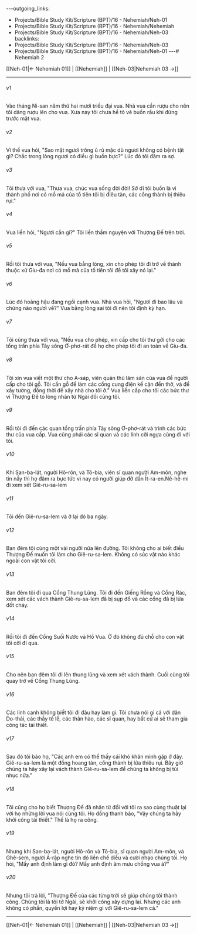 ---outgoing_links:
  - Projects/Bible Study Kit/Scripture (BPT)/16 - Nehemiah/Neh-01
  - Projects/Bible Study Kit/Scripture (BPT)/16 - Nehemiah/Nehemiah
  - Projects/Bible Study Kit/Scripture (BPT)/16 - Nehemiah/Neh-03
backlinks:
  - Projects/Bible Study Kit/Scripture (BPT)/16 - Nehemiah/Neh-03
  - Projects/Bible Study Kit/Scripture (BPT)/16 - Nehemiah/Neh-01
---# Nehemiah 2

[[Neh-01|← Nehemiah 01]] | [[Nehemiah]] | [[Neh-03|Nehemiah 03 →]]
***



###### v1 
Vào tháng Ni-san năm thứ hai mươi triều đại vua. Nhà vua cần rượu cho nên tôi dâng rượu lên cho vua. Xưa nay tôi chưa hề tỏ vẻ buồn rầu khi đứng trước mặt vua. 

###### v2 
Vì thế vua hỏi, "Sao mặt ngươi trông ủ rũ mặc dù ngươi không có bệnh tật gì? Chắc trong lòng ngươi có điều gì buồn bực?" Lúc đó tôi đâm ra sợ. 

###### v3 
Tôi thưa với vua, "Thưa vua, chúc vua sống đời đời! Sở dĩ tôi buồn là vì thành phố nơi có mồ mả của tổ tiên tôi bị điêu tàn, các cổng thành bị thiêu rụi." 

###### v4 
Vua liền hỏi, "Ngươi cần gì?" Tôi liền thầm nguyện với Thượng Đế trên trời. 

###### v5 
Rồi tôi thưa với vua, "Nếu vua bằng lòng, xin cho phép tôi đi trở về thành thuộc xứ Giu-đa nơi có mồ mả của tổ tiên tôi để tôi xây nó lại." 

###### v6 
Lúc đó hoàng hậu đang ngồi cạnh vua. Nhà vua hỏi, "Ngươi đi bao lâu và chừng nào ngươi về?" Vua bằng lòng sai tôi đi nên tôi định kỳ hạn. 

###### v7 
Tôi cũng thưa với vua, "Nếu vua cho phép, xin cấp cho tôi thư gởi cho các tổng trấn phía Tây sông Ơ-phơ-rát để họ cho phép tôi đi an toàn về Giu-đa. 

###### v8 
Tôi xin vua viết một thư cho A-sáp, viên quản thủ lâm sản của vua để người cấp cho tôi gỗ. Tôi cần gỗ để làm các cổng cung điện kế cận đền thờ, và để xây tường, đồng thời để xây nhà cho tôi ở." Vua liền cấp cho tôi các bức thư vì Thượng Đế tỏ lòng nhân từ Ngài đối cùng tôi. 

###### v9 
Rồi tôi đi đến các quan tổng trấn phía Tây sông Ơ-phơ-rát và trình các bức thư của vua cấp. Vua cũng phái các sĩ quan và các lính cỡi ngựa cùng đi với tôi. 

###### v10 
Khi San-ba-lát, người Hô-rôn, và Tô-bia, viên sĩ quan người Am-môn, nghe tin nầy thì họ đâm ra bực tức vì nay có người giúp đỡ dân Ít-ra-en.Nê-hê-mi đi xem xét Giê-ru-sa-lem 

###### v11 
Tôi đến Giê-ru-sa-lem và ở lại đó ba ngày. 

###### v12 
Ban đêm tôi cùng một vài người nữa lên đường. Tôi không cho ai biết điều Thượng Đế muốn tôi làm cho Giê-ru-sa-lem. Không có súc vật nào khác ngoài con vật tôi cỡi. 

###### v13 
Ban đêm tôi đi qua Cổng Thung Lũng. Tôi đi đến Giếng Rồng và Cổng Rác, xem xét các vách thành Giê-ru-sa-lem đã bị sụp đổ và các cổng đã bị lửa đốt cháy. 

###### v14 
Rồi tôi đi đến Cổng Suối Nước và Hồ Vua. Ở đó không đủ chỗ cho con vật tôi cỡi đi qua. 

###### v15 
Cho nên ban đêm tôi đi lên thung lũng và xem xét vách thành. Cuối cùng tôi quay trở về Cổng Thung Lũng. 

###### v16 
Các lính canh không biết tôi đi đâu hay làm gì. Tôi chưa nói gì cả với dân Do-thái, các thầy tế lễ, các thân hào, các sĩ quan, hay bất cứ ai sẽ tham gia công tác tái thiết. 

###### v17 
Sau đó tôi bảo họ, "Các anh em có thể thấy cái khó khăn mình gặp ở đây. Giê-ru-sa-lem là một đống hoang tàn, cổng thành bị lửa thiêu rụi. Bây giờ chúng ta hãy xây lại vách thành Giê-ru-sa-lem để chúng ta không bị tủi nhục nữa." 

###### v18 
Tôi cũng cho họ biết Thượng Đế đã nhân từ đối với tôi ra sao cùng thuật lại với họ những lời vua nói cùng tôi. Họ đồng thanh bảo, "Vậy chúng ta hãy khởi công tái thiết." Thế là họ ra công. 

###### v19 
Nhưng khi San-ba-lát, người Hô-rôn và Tô-bia, sĩ quan người Am-môn, và Ghê-sem, người Á-rập nghe tin đó liền chế diễu và cười nhạo chúng tôi. Họ hỏi, "Mấy anh định làm gì đó? Mấy anh định âm mưu chống vua à?" 

###### v20 
Nhưng tôi trả lời, "Thượng Đế của các từng trời sẽ giúp chúng tôi thành công. Chúng tôi là tôi tớ Ngài, sẽ khởi công xây dựng lại. Nhưng các anh không có phần, quyền lợi hay kỷ niệm gì với Giê-ru-sa-lem cả."

***
[[Neh-01|← Nehemiah 01]] | [[Nehemiah]] | [[Neh-03|Nehemiah 03 →]]
